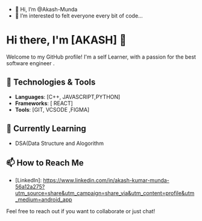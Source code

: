 - 👋 Hi, I’m @Akash-Munda
- 👀 I’m interested to felt everyone every bit of code...
# Hi there, I'm [AKASH] 👋

Welcome to my GitHub profile! I'm a self Learner, with a passion for the best software engineer . 

## 🔧 Technologies & Tools

- **Languages**: [C++, JAVASCRIPT,PYTHON]
- **Frameworks**: [ REACT]
- **Tools**: [GIT, VCSODE ,FIGMA]

## 🌱 Currently Learning

- DSA(Data Structure and Alogorithm




## 📫 How to Reach Me

- [LinkedIn]:<link> https://www.linkedin.com/in/akash-kumar-munda-56a12a275?utm_source=share&utm_campaign=share_via&utm_content=profile&utm_medium=android_app</link>


Feel free to reach out if you want to collaborate or just chat!

<!---
Akash-Munda/Akash-Munda is a ✨ special ✨ repository because its `README.md` (this file) appears on your GitHub profile.
You can click the Preview link to take a look at your changes.
--->

